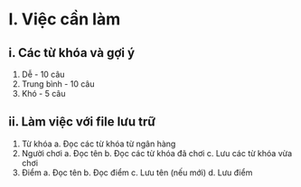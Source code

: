 # I. Việc cần làm

## i. Các từ khóa và gợi ý
1. Dễ - 10 câu
2. Trung bình - 10 câu
3. Khó - 5 câu

## ii. Làm việc với file lưu trữ
1. Từ khóa
	a. Đọc các từ khóa từ ngân hàng
1. Người chơi
	a. Đọc tên
	b. Đọc các từ khóa đã chơi
	c. Lưu các từ khóa vừa chơi
1. Điểm
  a. Đọc tên
  b. Đọc điểm
  c. Lưu tên (nếu mới)
  d. Lưu điểm
      
